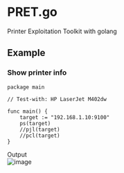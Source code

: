 # PRET.go
Printer Exploitation Toolkit with golang

## Example

### Show printer info
```
package main

// Test-with: HP LaserJet M402dw

func main() {
	target := "192.168.1.10:9100"
	ps(target)
	//pjl(target)
	//pcl(target)
}
```

Output  
![image](https://github.com/XiaoliChan/PRET.go/assets/30458572/82eafed2-1fde-40a4-b7af-1a9c86d2d08d)
